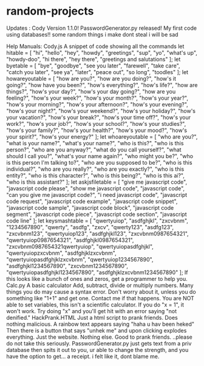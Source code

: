 # random-projects
Updates : Cody Version 1.1.0!
PasswordGenerator.py released! My first code using databases!!
 some random things i make
 dont steal
 i will be sad

 Help Manuals:
 Cody.js
  A snippet of code showing all the commands
   let hitable = [
    "hi", "hello", "hey", "howdy", "greetings", "sup", "yo", "what's up",
    "howdy-doo", "hi there", "hey there", "greetings and salutations"
  ];
  let byetable = [
    "bye", "goodbye", "see you later", "farewell", "take care", "catch you later",
    "see ya", "later", "peace out", "so long", "toodles"
  ];
  let howareyoutable = [
    "how are you?", "how are you doing?", "how's it going?", "how have you been?",
    "how's everything?", "how's life?", "how are things?", "how's your day?",
    "how's your day going?", "how are you feeling?", "how's your week?",
    "how's your month?", "how's your year?", "how's your morning?",
    "how's your afternoon?", "how's your evening?", "how's your night?",
    "how's your weekend?", "how's your holiday?", "how's your vacation?",
    "how's your break?", "how's your time off?", "how's your work?",
    "how's your job?", "how's your school?", "how's your studies?",
    "how's your family?", "how's your health?", "how's your mood?",
    "how's your spirit?", "how's your energy?"
  ];
  let whoareyoutable = [
    "who are you?", "what is your name?", "what's your name?", "who is this?",
    "who is this person?", "who are you anyway?", "what do you call yourself?",
    "what should I call you?", "what's your name again?", "who might you be?",
    "who is this person I'm talking to?", "who are you supposed to be?",
    "who is this individual?", "who are you really?", "who are you exactly?",
    "who is this entity?", "who is this character?", "who is this being?",
    "who is this ai?", "who is this assistant?"
  ];
  let askjsfiletable = [
    "give me javascript code", "javascript code please", "show me javascript code",
    "javascript code", "can you give me javascript code?", "i need javascript code",
    "javascript code request", "javascript code example", "javascript code snippet",
    "javascript code sample", "javascript code block", "javascript code segment",
    "javascript code piece", "javascript code section", "javascript code line"
  ];
  let keysmashtable = [
    "qwertyuiop", "asdfghjkl", "zxcvbnm", "1234567890", "qwerty", "asdfg", "zxcv",
    "qwerty123", "asdfg123", "zxcvbnm123", "qwertyuiop123", "asdfghjkl123", "zxcvbnm0987654321",
    "qwertyuiop0987654321", "asdfghjkl0987654321", "zxcvbnm0987654321qwertyuiop",
    "qwertyuiopasdfghjkl", "qwertyuiopzxcvbnm", "asdfghjklzxcvbnm",
    "qwertyuiopasdfghjklzxcvbnm", "qwertyuiop1234567890", "asdfghjkl1234567890",
    "zxcvbnm1234567890", "qwertyuiopasdfghjkl1234567890", "asdfghjklzxcvbnm1234567890"
  ];
  If this looks like a bunch of ones and zeros, get a programmer to help you.
 Calc.py
  A basic calculator
  Add, subtract, divide or multiply numbers.
  Many things you do may cause a syntax error. Don't worry about it, unless you do something like "1+1" and get one. Contact me if that happens.
  You are NOT able to set variables, this isn't a scientific calculator. If you do "x = 1", it won't work. Try doing "x" and you'll get hit with an error saying "not denified."
 HackPrank.HTML
  Just a html script to prank friends. Does nothing malicious.
  A rainbow text appears saying "haha u hav been heked"
  Then there is a button that says "unhek me" and upon clicking explodes everything.
  Just the website. Nothing else.
  Good to prank friends.
  ..please do not take this seriously.
PasswordGenerator.py
 just gets text from a priv database then spits it out to you, ur able to change the strength, and you have the option to get... a receipt. i felt like it, dont blame me.
